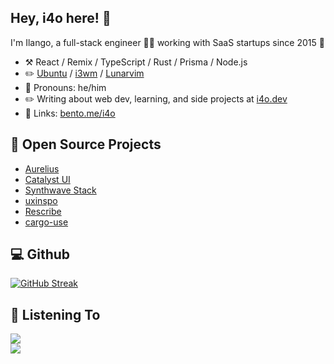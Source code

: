 ## Hey, i4o here! :wave:

I'm Ilango, a full-stack engineer 👨‍💻 working with SaaS startups since 2015 🚀

-   :hammer_and_pick: React / Remix / TypeScript / Rust / Prisma / Node.js
-   :pencil2: [Ubuntu](https://ubuntu.com/) / [i3wm](https://i3wm.org/) / [Lunarvim](https://lunarvim.org/)
-   :man: Pronouns: he/him
-   :pencil2: Writing about web dev, learning, and side projects at [i4o.dev](https://i4o.dev)
-   :link: Links: [bento.me/i4o](https://bento.me/i4o)

## :seedling: Open Source Projects

- [Aurelius](https://aurelius.ink/)
- [Catalyst UI](https://catalyst-ui.com/)
- [Synthwave Stack](https://github.com/i4o-oss/synthwave-stack)
- [uxinspo](https://uxinspo.site/)
- [Rescribe](https://rescribe.site/)
- [cargo-use](https://github.com/i4o-dev/cargo-use)

## :computer: Github 

[![GitHub Streak](https://github-readme-streak-stats.herokuapp.com?user=0xi4o&theme=dark&date_format=M%20j%5B%2C%20Y%5D&card_width=640)](https://git.io/streak-stats)

## :musical_note: Listening To

<div align="left"><img src="https://spotify-github-profile.vercel.app/api/view?uid=ilangorajagopal&cover_image=true&theme=default" /></div>  

<div align="left">
<img src="https://komarev.com/ghpvc/?username=i4o-dev&&style=flat-square" align="center" />
</div>  
